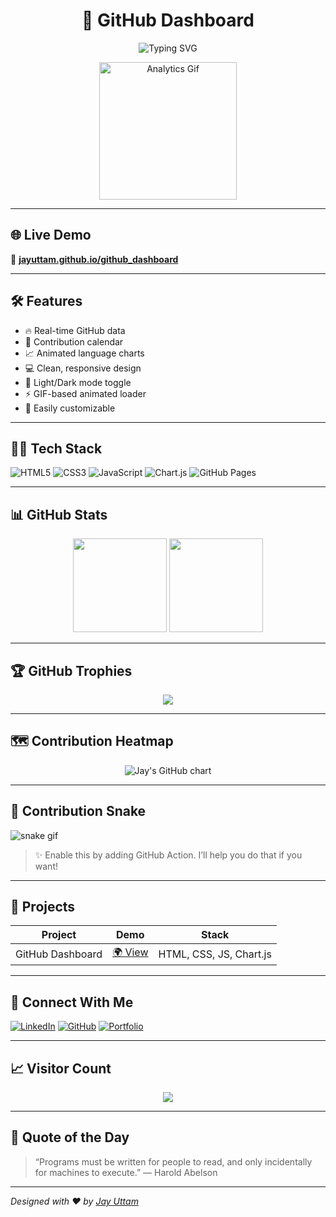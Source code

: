 <h1 align="center">
  🚀 GitHub Dashboard
</h1>

<p align="center">
  <img src="https://readme-typing-svg.herokuapp.com?font=Fira+Code&size=24&pause=1000&color=36BCF7&center=true&vCenter=true&width=435&lines=Visualize+your+GitHub+like+never+before;Track+stats%2C+languages%2C+contributions+in+real-time;Built+for+hackers+by+a+hacker" alt="Typing SVG" />
</p>

<p align="center">
  <img src="https://media.giphy.com/media/du3J3cXyzhj75IOgvA/giphy.gif" width="220" alt="Analytics Gif" />
</p>

---

## 🌐 Live Demo

🔗 **[jayuttam.github.io/github_dashboard](https://jayuttam.github.io/github_dashboard)**

---

## 🛠️ Features

- 🔥 Real-time GitHub data
- 🧠 Contribution calendar
- 📈 Animated language charts
- 💻 Clean, responsive design
- 🌙 Light/Dark mode toggle
- ⚡ GIF-based animated loader
- 🧩 Easily customizable

---

## 🧑‍💻 Tech Stack

![HTML5](https://img.shields.io/badge/-HTML5-E34F26?logo=html5&logoColor=white&style=for-the-badge)
![CSS3](https://img.shields.io/badge/-CSS3-1572B6?logo=css3&logoColor=white&style=for-the-badge)
![JavaScript](https://img.shields.io/badge/-JavaScript-F7DF1E?logo=javascript&logoColor=black&style=for-the-badge)
![Chart.js](https://img.shields.io/badge/-Chart.js-FF6384?logo=chartdotjs&logoColor=white&style=for-the-badge)
![GitHub Pages](https://img.shields.io/badge/-GitHub%20Pages-121013?logo=github&logoColor=white&style=for-the-badge)

---

## 📊 GitHub Stats

<p align="center">
  <img src="https://github-readme-stats.vercel.app/api?username=jayuttam&show_icons=true&theme=radical" height="150" />
  <img src="https://github-readme-stats.vercel.app/api/top-langs/?username=jayuttam&layout=compact&theme=radical" height="150"/>
</p>

---

## 🏆 GitHub Trophies

<p align="center">
  <img src="https://github-profile-trophy.vercel.app/?username=jayuttam&theme=monokai&column=7&no-frame=true" />
</p>

---

## 🗺️ Contribution Heatmap

<p align="center">
  <img src="https://ghchart.rshah.org/36BCF7/jayuttam" alt="Jay's GitHub chart" />
</p>

---

## 🧠 Contribution Snake

![snake gif](https://github.com/jayuttam/jayuttam/blob/output/github-contribution-grid-snake.svg)

> ✨ Enable this by adding GitHub Action. I’ll help you do that if you want!

---

## 💼 Projects

| Project | Demo | Stack |
|--------|------|-------|
| GitHub Dashboard | [🌍 View](https://jayuttam.github.io/github_dashboard) | HTML, CSS, JS, Chart.js |

---

## 🔗 Connect With Me

[![LinkedIn](https://img.shields.io/badge/-LinkedIn-0077B5?style=for-the-badge&logo=linkedin&logoColor=white)](https://linkedin.com/in/jayuttam)
[![GitHub](https://img.shields.io/badge/-GitHub-181717?style=for-the-badge&logo=github)](https://github.com/jayuttam)
[![Portfolio](https://img.shields.io/badge/-Portfolio-24292F?style=for-the-badge&logo=githubpages&logoColor=white)](https://jayuttam.github.io)

---

## 📈 Visitor Count

<p align="center">
  <img src="https://profile-counter.glitch.me/jayuttam/count.svg" />
</p>

---

## 🧠 Quote of the Day

> “Programs must be written for people to read, and only incidentally for machines to execute.” — Harold Abelson

---

_Designed with ❤️ by [Jay Uttam](https://github.com/jayuttam)_
